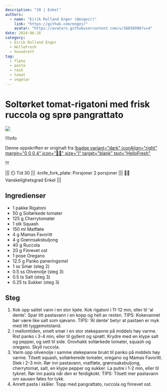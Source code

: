 ```yaml
---
description: "30 | Enkel"
authors:
  - name: "Eirik Rolland Enger (@engeir)"
    link: "https://github.com/engeir"
    avatar: "https://avatars.githubusercontent.com/u/38856990?v=4"
date: 2024-06-26
category:
  - Eirik Rolland Enger
  - HelloFresh
  - hovedrett
tag:
  - fløte
  - pasta
  - rask
  - tomat
  - vegetar
---
```


# Soltørket tomat-rigatoni med frisk ruccola og sprø pangrattato

![](/static/soltorket-tomat-rigatoni-med-frisk-ruccola-og-spro-pangrattato/soltorket-tomat-rigatoni-med-frisk-ruccola-og-spro-pangrattato.webp)

!!!info

Denne oppskriften er originalt fra
[!badge variant="dark" iconAlign="right" margin="0 0 0 4" icon=":cook:" size="l" target="blank" text="HelloFresh"](https://www.hellofresh.no/recipes/soltorket-tomat-rigatoni-65bb93fffb38871420c60705)

!!!

<!-- dprint-ignore-start -->
||| :timer_clock: Tid
30
||| :knife_fork_plate: Porsjoner
2 porsjoner
||| :cook: Vanskelighetsgrad
Enkel
|||
<!-- dprint-ignore-end -->

## Ingredienser

- 1 pakke Rigatoni
- 50 g Soltørkede tomater
- 125 g Cherrytomater
- 1 stk Squash
- 150 ml Matfløte
- 4 g Mamas Favoritt
- 4 g Grønnsaksbuljong
- 40 g Ruccola
- 20 g Finrevet ost
- 1 pose Oregano
- 12.5 g Panko paneringsmel
- 1 ss Smør (steg 2)
- 0.5 ss Olivenolje (steg 3)
- 0.5 ts Salt (steg 3)
- 0.25 ts Sukker (steg 3)

## Steg

1. Kok opp saltet vann i en stor kjele. Kok rigatoni i 11-12 min, eller til 'al dente'.
   Spar litt pastavann i en kopp og hell av resten. TIPS: Kokevannet bør være like salt
   som sjøvann. TIPS: 'Al dente' betyr at pastaen er myk med litt tyggemotstand.
2. I mellomtiden, smelt smør i en stor stekepanne på middels høy varme. Rist panko i 3-4
   min, eller til gyllent og sprøtt. Krydre med en klype salt og pepper, og sett til
   side. Grovhakk soltørkede tomater, squash og oregano. Skyll ruccola.
3. Varm opp olivenolje i samme stekepanne brukt til panko på middels høy varme. Tilsett
   squash, soltørkerede tomater, oregano og Mamas Favoritt. Stek i 2-3 min. Rør inn
   pastavann, matfløte, grønnsaksbuljong, cherrytomat, salt, en klype pepper og sukker.
   La putre i 1-2 min, eller til tyknet. Rør inn pasta når den er ferdigkokt. TIPS:
   Tilsett mer pastavann om sausen føles for tykk.
4. Anrett pasta i skåler. Topp med pangrattato, ruccola og finrevet ost.

<script type="application/ld+json">
{
  "author": {
    "@type": "Person",
    "name": "HelloFresh",
    "url": "https://www.hellofresh.no/recipes/soltorket-tomat-rigatoni-65bb93fffb38871420c60705"
  },
  "description": "Pasta rigatoni er kjent for å være en ekte sausetyv, og du kan glede deg til et fyldig og mettende måltid i kveld. Vi lager en herlig saus med squash, soltørket tomat, oregano, fløte, cherrytomater og vår egen krydderblanding som vi kaller Mamas Favoritt. Vi topper med sprø pangrattato, fersk rucola og revet ost.",
  "image": "https://img.hellofresh.com/f_auto,fl_lossy,h_640,q_auto,w_1200/hellofresh_s3/image/HF_Y23_R28_W42_SE_R17060-2_Main_low-f63ebbee.jpg",
  "keywords": [
    "Superrask",
    "Rask",
    "Vegetar"
  ],
  "site_name": "HelloFresh",
  "@context": "https://schema.org",
  "@type": "Recipe",
  "recipeCategory": "",
  "cookTime": 15,
  "recipeCuisine": "Italienske",
  "publisher": {
    "@type": "Organization",
    "name": "hellofresh.com"
  },
  "recipeIngredient": [
    "1 pakke Rigatoni",
    "50 g Soltørkede tomater",
    "125 g Cherrytomater",
    "1 stk Squash",
    "150 ml Matfløte",
    "4 g Mamas Favoritt",
    "4 g Grønnsaksbuljong",
    "40 g Ruccola",
    "20 g Finrevet ost",
    "1 pose Oregano",
    "12.5 g Panko paneringsmel",
    "1 ss Smør (steg 2)",
    "0.5 ss Olivenolje (steg 3)",
    "0.5 ts Salt (steg 3)",
    "0.25 ts Sukker (steg 3)"
  ],
  "recipeInstructions": [
    {
      "@type": "HowToStep",
      "text": "Kok opp saltet vann i en stor kjele. Kok rigatoni i 11-12 min, eller til 'al dente'. Spar litt pastavann i en kopp og hell av resten. TIPS: Kokevannet bør være like salt som sjøvann. TIPS: 'Al dente' betyr at pastaen er myk med litt tyggemotstand."
    },
    {
      "@type": "HowToStep",
      "text": "I mellomtiden, smelt smør i en stor stekepanne på middels høy varme. Rist panko i 3-4 min, eller til gyllent og sprøtt. Krydre med en klype salt og pepper, og sett til side. Grovhakk soltørkede tomater, squash og oregano. Skyll ruccola."
    },
    {
      "@type": "HowToStep",
      "text": "Varm opp olivenolje i samme stekepanne brukt til panko på middels høy varme. Tilsett squash, soltørkerede tomater, oregano og Mamas Favoritt. Stek i 2-3 min. Rør inn pastavann, matfløte, grønnsaksbuljong, cherrytomat, salt, en klype pepper og sukker. La putre i 1-2 min, eller til tyknet. Rør inn pasta når den er ferdigkokt. TIPS: Tilsett mer pastavann om sausen føles for tykk."
    },
    {
      "@type": "HowToStep",
      "text": "Anrett pasta i skåler. Topp med pangrattato, ruccola og finrevet ost."
    }
  ],
  "inLanguage": "nb-NO",
  "nutrition": {
    "@type": "NutritionInformation",
    "calories": "683 kcal",
    "fatContent": "29.3 g",
    "saturatedFatContent": "15.4 g",
    "carbohydrateContent": "81.2 g",
    "sugarContent": "13.3 g",
    "proteinContent": "21.6 g",
    "sodiumContent": "424.4 mg",
    "servingSize": "418"
  },
  "prepTime": 15,
  "name": "Soltørket tomat-rigatoni med frisk ruccola og sprø pangrattato",
  "totalTime": 30,
  "recipeYield": "2 porsjoner",
  "pattern": "soltorket-tomat-rigatoni-med-frisk-ruccola-og-spro-pangrattato"
}
</script>
